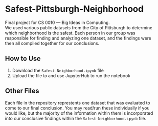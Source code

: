 # Safest-Pittsburgh-Neighborhood
Final project for CS 0010 — Big Ideas in Computing.  
We used various public datasets from the City of Pittsburgh to determine which neighborhood is the safest. Each person in our group was responsible for finding and analyzing one dataset, and the findings were then all compiled together for our conclusions.

## How to Use
1. Download the `Safest-Neighborhood.ipynb` file   
2. Upload the file to and use JupyterHub to run the notebook

## Other Files
Each file in the repository represtents one dataset that was evaluated to come to our final conclusion. You may read/run these individually if you would like, but the majority of the information within them is incorporated into our conclusive findings within the `Safest-Neighborhood.ipynb` file.
